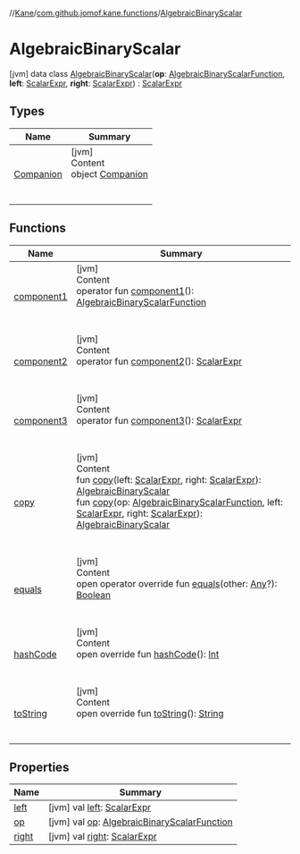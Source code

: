 //[Kane](../../index.md)/[com.github.jomof.kane.functions](../index.md)/[AlgebraicBinaryScalar](index.md)



# AlgebraicBinaryScalar  
 [jvm] data class [AlgebraicBinaryScalar](index.md)(**op**: [AlgebraicBinaryScalarFunction](../-algebraic-binary-scalar-function/index.md), **left**: [ScalarExpr](../../com.github.jomof.kane/-scalar-expr/index.md), **right**: [ScalarExpr](../../com.github.jomof.kane/-scalar-expr/index.md)) : [ScalarExpr](../../com.github.jomof.kane/-scalar-expr/index.md)   


## Types  
  
|  Name|  Summary| 
|---|---|
| [Companion](-companion/index.md)| [jvm]  <br>Content  <br>object [Companion](-companion/index.md)  <br><br><br>


## Functions  
  
|  Name|  Summary| 
|---|---|
| [component1](component1.md)| [jvm]  <br>Content  <br>operator fun [component1](component1.md)(): [AlgebraicBinaryScalarFunction](../-algebraic-binary-scalar-function/index.md)  <br><br><br>
| [component2](component2.md)| [jvm]  <br>Content  <br>operator fun [component2](component2.md)(): [ScalarExpr](../../com.github.jomof.kane/-scalar-expr/index.md)  <br><br><br>
| [component3](component3.md)| [jvm]  <br>Content  <br>operator fun [component3](component3.md)(): [ScalarExpr](../../com.github.jomof.kane/-scalar-expr/index.md)  <br><br><br>
| [copy](copy.md)| [jvm]  <br>Content  <br>fun [copy](copy.md)(left: [ScalarExpr](../../com.github.jomof.kane/-scalar-expr/index.md), right: [ScalarExpr](../../com.github.jomof.kane/-scalar-expr/index.md)): [AlgebraicBinaryScalar](index.md)  <br>fun [copy](copy.md)(op: [AlgebraicBinaryScalarFunction](../-algebraic-binary-scalar-function/index.md), left: [ScalarExpr](../../com.github.jomof.kane/-scalar-expr/index.md), right: [ScalarExpr](../../com.github.jomof.kane/-scalar-expr/index.md)): [AlgebraicBinaryScalar](index.md)  <br><br><br>
| [equals](equals.md)| [jvm]  <br>Content  <br>open operator override fun [equals](equals.md)(other: [Any](https://kotlinlang.org/api/latest/jvm/stdlib/kotlin/-any/index.html)?): [Boolean](https://kotlinlang.org/api/latest/jvm/stdlib/kotlin/-boolean/index.html)  <br><br><br>
| [hashCode](hash-code.md)| [jvm]  <br>Content  <br>open override fun [hashCode](hash-code.md)(): [Int](https://kotlinlang.org/api/latest/jvm/stdlib/kotlin/-int/index.html)  <br><br><br>
| [toString](to-string.md)| [jvm]  <br>Content  <br>open override fun [toString](to-string.md)(): [String](https://kotlinlang.org/api/latest/jvm/stdlib/kotlin/-string/index.html)  <br><br><br>


## Properties  
  
|  Name|  Summary| 
|---|---|
| [left](index.md#com.github.jomof.kane.functions/AlgebraicBinaryScalar/left/#/PointingToDeclaration/)|  [jvm] val [left](index.md#com.github.jomof.kane.functions/AlgebraicBinaryScalar/left/#/PointingToDeclaration/): [ScalarExpr](../../com.github.jomof.kane/-scalar-expr/index.md)   <br>
| [op](index.md#com.github.jomof.kane.functions/AlgebraicBinaryScalar/op/#/PointingToDeclaration/)|  [jvm] val [op](index.md#com.github.jomof.kane.functions/AlgebraicBinaryScalar/op/#/PointingToDeclaration/): [AlgebraicBinaryScalarFunction](../-algebraic-binary-scalar-function/index.md)   <br>
| [right](index.md#com.github.jomof.kane.functions/AlgebraicBinaryScalar/right/#/PointingToDeclaration/)|  [jvm] val [right](index.md#com.github.jomof.kane.functions/AlgebraicBinaryScalar/right/#/PointingToDeclaration/): [ScalarExpr](../../com.github.jomof.kane/-scalar-expr/index.md)   <br>

